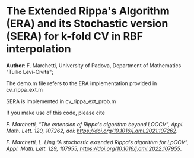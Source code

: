 # The Extended Rippa's Algorithm (ERA) and its Stochastic version (SERA) for k-fold CV in RBF interpolation

**Author**: F. Marchetti, University of Padova, Department of Mathematics "Tullio Levi-Civita";

The demo.m file refers to the ERA implementation provided in cv_rippa_ext.m

SERA is implemented in cv_rippa_ext_prob.m

If you make use of this code, please cite 

*F. Marchetti, “The extension of Rippa's algorithm beyond LOOCV”, Appl. Math. Lett. 120, 107262, doi: https://doi.org/10.1016/j.aml.2021.107262*.

*F. Marchetti, L. Ling “A stochastic extended Rippa's algorithm for LpOCV”, Appl. Math. Lett. 129, 107955, https://doi.org/10.1016/j.aml.2022.107955*.


